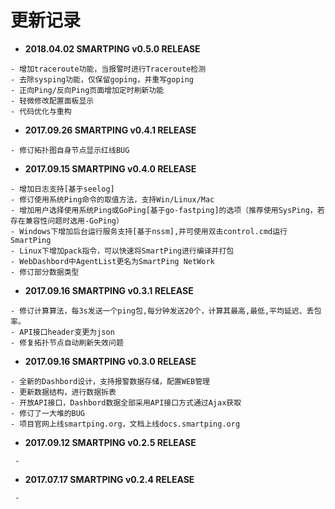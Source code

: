 # 更新记录

* **2018.04.02 SMARTPING v0.5.0 RELEASE**

```
- 增加traceroute功能，当报警时进行Traceroute检测
- 去除sysping功能，仅保留goping，并重写goping
- 正向Ping/反向Ping页面增加定时刷新功能
- 轻微修改配置面板显示
- 代码优化与重构
```

* **2017.09.26 SMARTPING v0.4.1 RELEASE**

```
- 修订拓扑图自身节点显示红线BUG
```

* **2017.09.15 SMARTPING v0.4.0 RELEASE**

```
- 增加日志支持[基于seelog]
- 修订使用系统Ping命令的取值方法，支持Win/Linux/Mac
- 增加用户选择使用系统Ping或GoPing[基于go-fastping]的选项（推荐使用SysPing，若存在兼容性问题时选用-GoPing）
- Windows下增加后台运行服务支持[基于nssm],并可使用双击control.cmd运行SmartPing
- Linux下增加pack指令，可以快速将SmartPing进行编译并打包
- WebDashbord中AgentList更名为SmartPing NetWork
- 修订部分数据类型
```

* **2017.09.16 SMARTPING v0.3.1 RELEASE**

```
- 修订计算算法，每3s发送一个ping包,每分钟发送20个，计算其最高,最低,平均延迟、丢包率。
- API接口header变更为json
- 修复拓扑节点自动刷新失效问题
```

* **2017.09.16 SMARTPING v0.3.0 RELEASE**

```
- 全新的Dashbord设计，支持报警数据存储，配置WEB管理
- 更新数据结构，进行数据拆表
- 开放API接口，Dashbord数据全部采用API接口方式通过Ajax获取
- 修订了一大堆的BUG
- 项目官网上线smartping.org，文档上线docs.smartping.org
```

* **2017.09.12 SMARTPING v0.2.5 RELEASE**

```
 -
```

* **2017.07.17 SMARTPING v0.2.4 RELEASE**

```
 -
```



